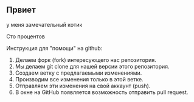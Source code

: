 ## Првиет

у меня замечательный котик

Сто процентов

Инструкция для "помощи" на github:
1. Делаем форк (fork) интересующего нас репозитория. 
2. Мы делаем git clone для нашей версии этого репозитория.
3. Создаем ветку с предлагаемыми изменениями.
4. Производим все изменения только в этой ветке.
5. Отправляем эти изменения на свой аккаунт (push).
6. В окне на GitHub появляется возможность отправить pull request.
